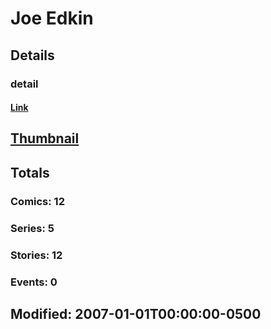 # Joe  Edkin 
## Details
### detail
#### [Link](http://marvel.com/comics/creators/8770/joe_edkin?utm_campaign=apiRef&utm_source=225578a89fc76f3d20fbffda5d17a88d)
## [Thumbnail](http://i.annihil.us/u/prod/marvel/i/mg/b/40/image_not_available.jpg)
## Totals
### Comics: 12
### Series: 5
### Stories: 12
### Events: 0
## Modified: 2007-01-01T00:00:00-0500